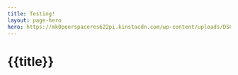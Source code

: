 ```yaml
---
title: Testing!
layout: page-hero
hero: https://mk0peerspaceres622pi.kinstacdn.com/wp-content/uploads/DSC_3774-1200x600.jpg
---
```


# {{title}}


